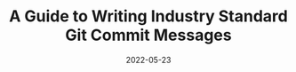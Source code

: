 ---
date: 2022-05-23
permalink: false
publisher: thepracticaldev
tags:
  - guides
  - git
  - conventions
target_url: https://dev.to/tuasegun/a-guide-to-writing-industry-standard-git-commit-message-2ohl
title: A Guide to Writing Industry Standard Git Commit Messages
---